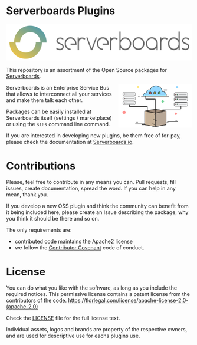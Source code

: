 # Serverboards Plugins

<p align="center">
  <img src="assets/001-horizontal-small-logo.png" width="600"/>
</p>

This repository is an assortment of the Open Source packages for
[Serverboards](https://serverboards.io).

<img src="assets/024-illustration-addaddons.svg" width="200" align="right"/>

Serverboards is an Enterprise Service Bus that allows to interconnect all your
services and make them talk each other.

Packages can be easily installed at Serverboards itself (settings / marketplace)
or using the `s10s` command line command.

If you are interested in developing new plugins, be them free of for-pay, please
check the documentation at
[Serverboards.io](https://serverboards.io/developers/).

# Contributions

Please, feel free to contribute in any means you can. Pull requests, fill
issues, create documentation, spread the word. If you can help in any mean,
thank you.

If you develop a new OSS plugin and think the community can benefit from it
being included here, please create an Issue describing the package, why you
think it should be there and so on.

The only requirements are:
* contributed code maintains the Apache2 license
* we follow the [Contributor Covenant](https://www.contributor-covenant.org/version/1/4/code-of-conduct.html)
  code of conduct.

# License

You can do what you like with the software, as long as you include the required
notices. This permissive license contains a patent license from the contributors
of the code. https://tldrlegal.com/license/apache-license-2.0-(apache-2.0)

Check the [LICENSE](LICENSE) file for the full license text.

Individual assets, logos and brands are property of the respective owners, and
are used for descriptive use for eachs plugins use.
